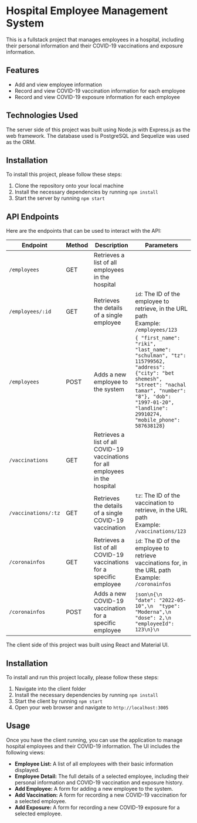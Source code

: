 # Hospital Employee Management System

This is a fullstack project that manages employees in a hospital, including their personal information and their COVID-19 vaccinations and exposure information.

## Features

- Add and view employee information
- Record and view COVID-19 vaccination information for each employee
- Record and view COVID-19 exposure information for each employee

## Technologies Used

The server side of this project was built using Node.js with Express.js as the web framework. The database used is PostgreSQL and Sequelize was used as the ORM.

## Installation

To install this project, please follow these steps:

1. Clone the repository onto your local machine
2. Install the necessary dependencies by running `npm install`
3. Start the server by running `npm start`

## API Endpoints

Here are the endpoints that can be used to interact with the API:

| Endpoint                     | Method | Description                                                                                      | Parameters |
| ----------------------------| ------ | ------------------------------------------------------------------------------------------------ | ---------- |
| `/employees`                 | GET    | Retrieves a list of all employees in the hospital                                                |            |
| `/employees/:id`             | GET    | Retrieves the details of a single employee                                                       | `id`: The ID of the employee to retrieve, in the URL path<br>Example: `/employees/123` |
| `/employees`                 | POST   | Adds a new employee to the system                                                                 | ```{ "first_name": "riki", "last_name": "schulman", "tz": 115799562, "address": {"city": "bet shemesh", "street": "nachal tamar", "number": "8"}, "dob": "1997-01-20", "landline": 29910274, "mobile_phone": 587638128}``` |
| `/vaccinations`              | GET    | Retrieves a list of all COVID-19 vaccinations for all employees in the hospital                  |            |
| `/vaccinations/:tz`          | GET    | Retrieves the details of a single COVID-19 vaccination                                            | `tz`: The ID of the vaccination to retrieve, in the URL path<br>Example: `/vaccinations/123` |
| `/coronainfos`| GET    | Retrieves a list of all COVID-19 vaccinations for a specific employee                             | `id`: The ID of the employee to retrieve vaccinations for, in the URL path<br>Example: `/coronainfos` |
| `/coronainfos`| POST   | Adds a new COVID-19 vaccination for a specific employee                                           | ```json\n{\n  "date": "2022-05-10",\n  "type": "Moderna",\n  "dose": 2,\n  "employeeId": 123\n}\n``` |


The client side of this project was built using React and Material UI.

## Installation

To install and run this project locally, please follow these steps:

1. Navigate into the client folder
2. Install the necessary dependencies by running `npm install`
3. Start the client by running `npm start`
4. Open your web browser and navigate to `http://localhost:3005`

## Usage

Once you have the client running, you can use the application to manage hospital employees and their COVID-19 information. The UI includes the following views:

- **Employee List:** A list of all employees with their basic information displayed.
- **Employee Detail:** The full details of a selected employee, including their personal information and COVID-19 vaccination and exposure history.
- **Add Employee:** A form for adding a new employee to the system.
- **Add Vaccination:** A form for recording a new COVID-19 vaccination for a selected employee.
- **Add Exposure:** A form for recording a new COVID-19 exposure for a selected employee.
